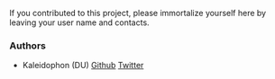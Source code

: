 If you contributed to this project, please immortalize yourself here by leaving your user name and contacts.

### Authors

* Kaleidophon (DU) [Github](https://github.com/Kaleidophon) [Twitter](https://twitter.com/kaleidophon?lang=en)
